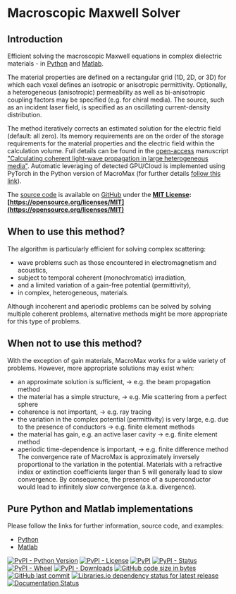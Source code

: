 # Macroscopic Maxwell Solver

## Introduction
Efficient solving the macroscopic Maxwell equations in complex dielectric materials - in [Python](python) and [Matlab](matlab).

The material properties are defined on a rectangular grid (1D, 2D, or 3D) for which each voxel defines an isotropic or anisotropic permittivity. Optionally, a heterogeneous (anisotropic) permeability as well as bi-anisotropic coupling factors may be specified (e.g. for chiral media). The source, such as an incident laser field, is specified as an oscillating current-density distribution.

The method iteratively corrects an estimated solution for the electric field (default: all zero). Its memory
requirements are on the order of the storage requirements for the material properties and the electric field within the
calculation volume. Full details can be found in the [open-access](https://doi.org/10.1364/OE.27.011946) manuscript
["Calculating coherent light-wave propagation in large heterogeneous media"](https://doi.org/10.1364/OE.27.011946).
Automatic leveraging of detected GPU/Cloud is implemented using PyTorch in the Python version of MacroMax (for further details [follow this link](https://arxiv.org/abs/2208.01118)).

The [source code](https://github.com/tttom/MacroMax) is available on [GitHub](https://github.com/tttom/MacroMax) under the
**[MIT License](https://opensource.org/licenses/MIT): [https://opensource.org/licenses/MIT](https://opensource.org/licenses/MIT)**

## When to use this method?
The algorithm is particularly efficient for solving complex scattering:
* wave problems such as those encountered in electromagnetism and acoustics,
* subject to temporal coherent (monochromatic) irradiation,
* and a limited variation of a gain-free potential (permittivity),
* in complex, heterogeneous, materials.

Although incoherent and aperiodic problems can be solved by solving multiple coherent problems,
alternative methods might be more appropriate for this type of problems.

## When not to use this method?
With the exception of gain materials, MacroMax works for a wide variety of problems. However, more appropriate solutions may exist when:
* an approximate solution is sufficient, &rarr; e.g. the beam propagation method
* the material has a simple structure, &rarr; e.g. Mie scattering from a perfect sphere
* coherence is not important, &rarr; e.g. ray tracing
* the variation in the complex potential (permittivity) is very large, e.g. due to the presence of conductors &rarr; e.g. finite element methods
* the material has gain, e.g. an active laser cavity &rarr; e.g. finite element method
* aperiodic time-dependence is important, &rarr; e.g. finite difference method
The convergence rate of MacroMax is approximately inversely proportional to the variation in the potential. Materials with a refractive index or extinction coefficients larger than 5 will generally lead to slow convergence. By consequence, the presence of a superconductor would lead to infinitely slow convergence (a.k.a. divergence).

## Pure Python and Matlab implementations
Please follow the links for further information, source code, and examples:
* [Python](python)
* [Matlab](matlab)

[![PyPI - Python Version](https://img.shields.io/pypi/pyversions/macromax)](https://www.python.org/downloads)
[![PyPI - License](https://img.shields.io/pypi/l/macromax)](https://opensource.org/licenses/MIT)
[![PyPI](https://img.shields.io/pypi/v/macromax?label=version&color=808000)](https://github.com/corilim/MacroMax/tree/master/python)
[![PyPI - Status](https://img.shields.io/pypi/status/macromax)](https://pypi.org/project/macromax/tree/master/python)
[![PyPI - Wheel](https://img.shields.io/pypi/wheel/macromax?label=python%20wheel)](https://pypi.org/project/macromax/#files)
[![PyPI - Downloads](https://img.shields.io/pypi/dm/macromax)](https://pypi.org/project/macromax/)
[![GitHub code size in bytes](https://img.shields.io/github/languages/code-size/corilim/MacroMax)](https://github.com/corilim/MacroMax)
[![GitHub last commit](https://img.shields.io/github/last-commit/corilim/MacroMax)](https://github.com/corilim/MacroMax)
[![Libraries.io dependency status for latest release](https://img.shields.io/librariesio/release/pypi/macromax)](https://libraries.io/pypi/macromax)
[![Documentation Status](https://readthedocs.org/projects/macromax/badge/?version=latest)](https://readthedocs.org/projects/macromax)
